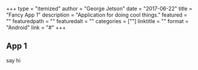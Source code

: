 +++
type = "itemized"
author = "George Jetson"
date = "2017-06-22"
title = "Fancy App 1"
description = "Application for doing cool things."
featured = ""
featuredpath = ""
featuredalt = ""
categories = [""]
linktitle = ""
format = "Android"
link = "#"
+++

## App 1
say hi